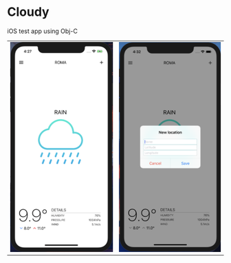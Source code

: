 # Cloudy
iOS test app using Obj-C

|               |               |
| ------------- | ------------- |
| ![image](https://github.com/ologe/cloudy/blob/master/images/screenshot.png)  | ![image](https://github.com/ologe/cloudy/blob/master/images/screenshot2.png) |
